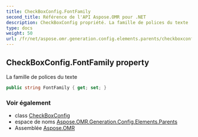```yaml
---
title: CheckBoxConfig.FontFamily
second_title: Référence de l'API Aspose.OMR pour .NET
description: CheckBoxConfig propriété. La famille de polices du texte
type: docs
weight: 50
url: /fr/net/aspose.omr.generation.config.elements.parents/checkboxconfig/fontfamily/
---
```

## CheckBoxConfig.FontFamily property

La famille de polices du texte

```csharp
public string FontFamily { get; set; }
```

### Voir également

* class [CheckBoxConfig](../)
* espace de noms [Aspose.OMR.Generation.Config.Elements.Parents](../../checkboxconfig/)
* Assemblée [Aspose.OMR](../../../)



